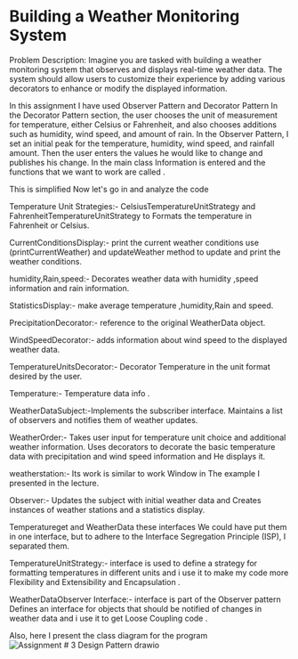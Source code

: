 # Building a Weather Monitoring System
Problem Description:
Imagine you are tasked with building a weather monitoring system that observes and
displays real-time weather data. The system should allow users to customize their
experience by adding various decorators to enhance or modify the displayed
information.

In this assignment I have used Observer Pattern and Decorator Pattern
In the Decorator Pattern section, the user chooses the unit of measurement for temperature, either Celsius or Fahrenheit, and also chooses additions such as humidity, wind speed, and amount of rain.
In the Observer Pattern, I set an initial peak for the temperature, humidity, wind speed, and rainfall amount. Then the user enters the values he would like to change and publishes his change.
In the main class
Information is entered and the functions that we want to work are called .

This is simplified Now let's go in and analyze the code

Temperature Unit Strategies:- CelsiusTemperatureUnitStrategy and FahrenheitTemperatureUnitStrategy to Formats the temperature in Fahrenheit or Celsius.

CurrentConditionsDisplay:- print the current weather conditions use (printCurrentWeather) and updateWeather method to update and print the weather conditions.

humidity,Rain,speed:- Decorates weather data with humidity ,speed information and rain information.

StatisticsDisplay:- make average  temperature ,humidity,Rain and speed.

PrecipitationDecorator:- reference to the original WeatherData object. 

WindSpeedDecorator:- adds information about wind speed to the displayed weather data.

TemperatureUnitsDecorator:- Decorator Temperature in the unit format desired by the user.

Temperature:- Temperature data info .

WeatherDataSubject:-Implements the subscriber interface. Maintains a list of observers and notifies them of weather updates.

WeatherOrder:- Takes user input for temperature unit choice and additional weather information. Uses decorators to decorate the basic temperature data with precipitation and wind speed information and He displays it.

weatherstation:- Its work is similar to work Window  in The example I presented in the lecture.

Observer:- Updates the subject with initial weather data and Creates instances of weather stations and a statistics display.

Temperatureget and WeatherData  these interfaces 
We could have put them in one interface, but to adhere to the Interface Segregation Principle (ISP), I separated them.

TemperatureUnitStrategy:- interface is used to define a strategy for formatting temperatures in different units and i use it to make my code more Flexibility and Extensibility  and Encapsulation .

WeatherDataObserver Interface:- interface is part of the Observer pattern Defines an interface for objects that should be notified of changes in weather data and i use it to get Loose Coupling code .

Also, here I present the class diagram for the program
![Assignment # 3 Design Pattern drawio](https://github.com/hananzatar2001/Advanced-topics-in-software-development/assets/90716074/541c34c3-c080-4e41-abdd-8f0abb003529)

